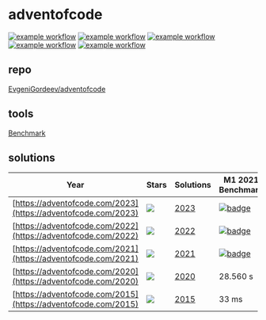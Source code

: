 # adventofcode

[![example workflow](https://github.com/EvgeniGordeev/adventofcode/actions/workflows/ci2023.yaml/badge.svg)](https://github.com/EvgeniGordeev/adventofcode/actions)
[![example workflow](https://github.com/EvgeniGordeev/adventofcode/actions/workflows/ci2022.yaml/badge.svg)](https://github.com/EvgeniGordeev/adventofcode/actions)
[![example workflow](https://github.com/EvgeniGordeev/adventofcode/actions/workflows/ci2021.yaml/badge.svg)](https://github.com/EvgeniGordeev/adventofcode/actions)
[![example workflow](https://github.com/EvgeniGordeev/adventofcode/actions/workflows/ci2020.yaml/badge.svg)](https://github.com/EvgeniGordeev/adventofcode/actions)
[![example workflow](https://github.com/EvgeniGordeev/adventofcode/actions/workflows/ci2015.yaml/badge.svg)](https://github.com/EvgeniGordeev/adventofcode/actions)

## repo

[EvgeniGordeev/adventofcode](https://github.com/EvgeniGordeev/adventofcode)

## tools

[Benchmark](https://github.com/sharkdp/hyperfine)

## solutions

| Year                                                           | Stars                                                 | Solutions       | M1 2021 Benchmark                                                                                                                                                                                                                                 | CI Benchmark                                                                                                                                                                                                                                      |
|----------------------------------------------------------------|-------------------------------------------------------|-----------------|---------------------------------------------------------------------------------------------------------------------------------------------------------------------------------------------------------------------------------------------------|---------------------------------------------------------------------------------------------------------------------------------------------------------------------------------------------------------------------------------------------------|
| [https://adventofcode.com/2023](https://adventofcode.com/2023) | ![](https://img.shields.io/badge/stars%20⭐-8-yellow)  | [2023](2023.md) | [![badge](https://img.shields.io/endpoint?url=https://gist.githubusercontent.com/EvgeniGordeev/13c6cac3c39702cdcb9cc169b66c3210/raw/runtime-badge-2023-all-m1.json)](https://github.com/EvgeniGordeev/adventofcode/actions/workflows/ci2023.yaml) | [![badge](https://img.shields.io/endpoint?url=https://gist.githubusercontent.com/EvgeniGordeev/13c6cac3c39702cdcb9cc169b66c3210/raw/runtime-badge-2023-all-ci.json)](https://github.com/EvgeniGordeev/adventofcode/actions/workflows/ci2023.yaml) |
| [https://adventofcode.com/2022](https://adventofcode.com/2022) | ![](https://img.shields.io/badge/stars%20⭐-18-yellow) | [2022](2022.md) | [![badge](https://img.shields.io/endpoint?url=https://gist.githubusercontent.com/EvgeniGordeev/13c6cac3c39702cdcb9cc169b66c3210/raw/runtime-badge-2022-all-m1.json)](https://github.com/EvgeniGordeev/adventofcode/actions/workflows/ci2022.yaml) | [![badge](https://img.shields.io/endpoint?url=https://gist.githubusercontent.com/EvgeniGordeev/13c6cac3c39702cdcb9cc169b66c3210/raw/runtime-badge-2022-all-ci.json)](https://github.com/EvgeniGordeev/adventofcode/actions/workflows/ci2022.yaml) |
| [https://adventofcode.com/2021](https://adventofcode.com/2021) | ![](https://img.shields.io/badge/stars%20⭐-30-yellow) | [2021](2021.md) | [![badge](https://img.shields.io/endpoint?url=https://gist.githubusercontent.com/EvgeniGordeev/13c6cac3c39702cdcb9cc169b66c3210/raw/runtime-badge-2021-all-m1.json)](https://github.com/EvgeniGordeev/adventofcode/actions/workflows/ci2021.yaml) | [![badge](https://img.shields.io/endpoint?url=https://gist.githubusercontent.com/EvgeniGordeev/13c6cac3c39702cdcb9cc169b66c3210/raw/runtime-badge-2021-all-ci.json)](https://github.com/EvgeniGordeev/adventofcode/actions/workflows/ci2021.yaml) |
| [https://adventofcode.com/2020](https://adventofcode.com/2020) | ![](https://img.shields.io/badge/stars%20⭐-45-yellow) | [2020](2020.md) | 28.560 s                                                                                                                                                                                                                                          | [![badge](https://img.shields.io/endpoint?url=https://gist.githubusercontent.com/EvgeniGordeev/13c6cac3c39702cdcb9cc169b66c3210/raw/runtime-badge-2020-all.json)](https://github.com/EvgeniGordeev/adventofcode/actions/workflows/ci2020.yaml)    |
| [https://adventofcode.com/2015](https://adventofcode.com/2015) | ![](https://img.shields.io/badge/stars%20⭐-6-yellow)  | [2015](2015.md) | 33 ms                                                                                                                                                                                                                                             | [![badge](https://img.shields.io/endpoint?url=https://gist.githubusercontent.com/EvgeniGordeev/13c6cac3c39702cdcb9cc169b66c3210/raw/runtime-badge-2015-all.json)](https://github.com/EvgeniGordeev/adventofcode/actions/workflows/ci2015.yaml)    |



